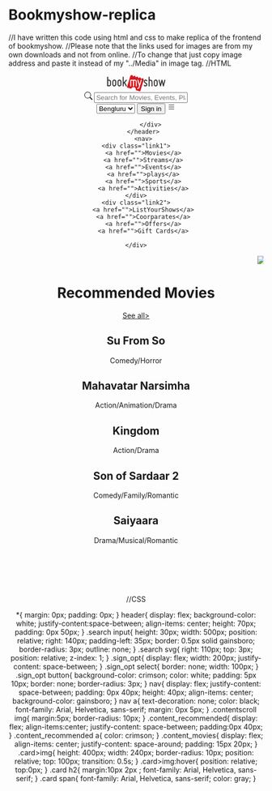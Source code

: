 # Bookmyshow-replica
//I have written this code using html and css to make replica of the frontend of bookmyshow. 
//Please note that the links used for images are from my own downloads and not from online.
//To change that just copy image address and paste it instead of my "../Media" in image tag.
//HTML

<!DOCTYPE html>
<html lang="en">
<head>
    <meta charset="UTF-8">
    <meta name="viewport" content="width=device-width, initial-scale=1.0">
    <title>Document</title>
    <link rel="stylesheet" href="bookmyshow.css">
</head>
<body>
    <div class="bms">
        <header>
            <div class="logo">
                <svg width="115" height="33.9" viewBox="0 0 115 33" fill="none" xmlns="http://www.w3.org/2000/svg"><g clip-path="url(#clip0_6398_17562)"><path d="M72.4622 9.6674L70.5729 6.44009L67.1867 8.05374L65.2974 4.82643L61.9112 6.44009L60.0219 3.21278L56.6357 4.82643L54.7464 1.59912L51.3602 3.21278L49.4709 0L46.0847 1.61366L38.9199 24.9317L47.6252 27.5921C48.2065 25.7167 49.965 24.3357 52.0287 24.3357C54.572 24.3357 56.6357 26.4 56.6357 28.9441C56.6357 28.9731 56.6357 29.0022 56.6357 29.0313C56.6502 29.4529 56.6066 29.8744 56.4758 30.2815L65.3265 32.9855L72.4622 9.6674Z" fill="#D71920"></path><path d="M46.3747 22.9982C45.9242 22.9109 45.6045 22.533 45.6045 22.0678V10.6559C45.6045 10.118 46.026 9.71094 46.5491 9.71094H54.7894C55.0074 9.71094 55.2254 9.72547 55.4288 9.76909C57.2019 10.0889 58.4953 11.6153 58.4953 13.418V22.0823C58.4953 22.344 58.3936 22.5766 58.2047 22.7656C58.0303 22.94 57.7832 23.0418 57.5361 23.0418C57.478 23.0418 57.4199 23.0418 57.3617 23.0272C56.9112 22.94 56.5915 22.562 56.5915 22.0968V13.4034C56.5915 12.5312 55.9666 11.7898 55.0946 11.6299C54.9928 11.6153 54.8911 11.6008 54.7894 11.6008H52.9873V22.0678C52.9873 22.3294 52.8856 22.562 52.6966 22.751C52.5222 22.9255 52.2752 23.0272 52.0281 23.0272C51.97 23.0272 51.9118 23.0272 51.8537 23.0127C51.4032 22.9255 51.0835 22.5475 51.0835 22.0823V11.6153H47.4793V22.0823C47.4793 22.344 47.3775 22.5766 47.1886 22.7656C47.0142 22.94 46.7671 23.0418 46.5201 23.0418C46.491 23.0127 46.4329 23.0127 46.3747 22.9982Z" fill="white"></path><path d="M60.0945 27.9846C59.6439 27.912 59.3242 27.5194 59.3242 27.0542C59.3242 26.7926 59.4259 26.56 59.6003 26.3855C59.7747 26.2111 60.0218 26.1093 60.2834 26.1093C61.0827 26.1093 61.7803 25.586 62.0128 24.83L62.9865 21.5591L59.7747 10.845C59.6149 10.3362 59.9055 9.7983 60.4142 9.65292C60.5595 9.60931 60.6903 9.60931 60.8357 9.63839C61.1844 9.69654 61.4751 9.94367 61.5914 10.278L63.9748 18.2736L66.3873 10.278C66.5035 9.82737 66.9831 9.53662 67.4918 9.62385L67.5645 9.63839C68.0731 9.7983 68.3638 10.3362 68.2039 10.845L64.9049 21.8498L63.8585 25.3679C63.5969 26.182 63.1319 26.8362 62.5215 27.2723C61.8675 27.752 61.0972 28.0137 60.2979 28.0137C60.2107 27.9992 60.1526 27.9846 60.0945 27.9846Z" fill="white"></path><path d="M0.799318 22.882C0.319727 22.7948 0 22.4023 0 21.908V4.87014C0 4.59393 0.101731 4.34679 0.290661 4.17234C0.479591 3.98335 0.726652 3.88159 0.988247 3.88159C1.04638 3.88159 1.10451 3.88159 1.16264 3.89613C1.64223 3.98335 1.97649 4.3904 1.97649 4.87014V9.7111H3.85126C4.06925 9.7111 4.30178 9.72564 4.51978 9.76925C6.36547 10.0891 7.70251 11.6882 7.70251 13.5635V19.0587C7.70251 21.1811 5.97308 22.9111 3.85126 22.9111H0.988247C0.930115 22.8966 0.85745 22.8966 0.799318 22.882ZM1.97649 20.9195H3.85126C4.8831 20.9195 5.72602 20.0763 5.72602 19.0441V13.5635C5.72602 12.6477 5.07203 11.8772 4.17098 11.7173C4.06925 11.7027 3.95299 11.6882 3.85126 11.6882H1.97649V20.9195Z" fill="#333333"></path><path d="M13.3996 22.9545C11.5685 22.6347 10.2314 21.0356 10.2314 19.1602V13.447C10.2314 12.4149 10.6238 11.4554 11.3505 10.7285C12.0771 10.0016 13.0363 9.60913 14.0682 9.60913C14.2862 9.60913 14.5187 9.62367 14.7367 9.66728C16.5824 9.9871 17.9194 11.5862 17.9194 13.4616V19.1748C17.9194 20.2069 17.5125 21.1664 16.7858 21.8933C16.0592 22.6201 15.1 23.0127 14.0682 23.0127C13.8502 23.0127 13.6176 22.9981 13.3996 22.9545ZM14.3879 11.6008C14.2862 11.5862 14.1699 11.5717 14.0682 11.5717C13.0218 11.5717 12.1934 12.4003 12.1934 13.447V19.1602C12.1934 20.0761 12.8329 20.8466 13.7339 21.0065C13.8356 21.021 13.9519 21.0356 14.0682 21.0356C15.1 21.0356 15.9429 20.1924 15.9429 19.1602V13.447C15.9429 12.5312 15.2889 11.7607 14.3879 11.6008Z" fill="#333333"></path><path d="M23.6164 22.9546C21.7853 22.6348 20.4482 21.0357 20.4482 19.1604V13.4472C20.4482 11.3247 22.1777 9.59473 24.2995 9.59473C24.5175 9.59473 24.75 9.60926 24.968 9.65288C26.8137 9.9727 28.1508 11.5718 28.1508 13.4472V19.1604C28.1508 20.1925 27.7438 21.152 27.0172 21.8789C26.2905 22.6057 25.3313 22.9983 24.2995 22.9983C24.067 23.0128 23.8344 22.9983 23.6164 22.9546ZM24.6192 11.6009C24.5175 11.5864 24.4012 11.5718 24.2995 11.5718C23.2531 11.5718 22.4247 12.4005 22.4247 13.4472V19.1604C22.4247 20.0762 23.0642 20.8467 23.9652 21.0066C24.067 21.0212 24.1832 21.0357 24.2995 21.0357C24.7936 21.0357 25.2587 20.8467 25.622 20.4978C25.9853 20.1489 26.1743 19.6692 26.1743 19.1749V13.4472C26.1743 12.5313 25.5203 11.7608 24.6192 11.6009Z" fill="#333333"></path><path d="M31.479 22.9983C30.9994 22.9111 30.6797 22.5186 30.6797 22.0243V4.87014C30.6797 4.59393 30.7814 4.34679 30.9703 4.17234C31.1593 3.98335 31.4063 3.88159 31.6679 3.88159C31.7261 3.88159 31.7842 3.88159 31.8423 3.89613C32.3219 3.98335 32.6562 4.3904 32.6562 4.87014V15.0318L37.205 9.94371C37.4376 9.69657 37.7718 9.58027 38.1206 9.63842C38.3095 9.6675 38.4694 9.75472 38.6147 9.87102C39.0217 10.249 39.0507 10.8596 38.6874 11.2666L35.2576 15.09L38.8182 21.5882C38.949 21.8063 38.9781 22.0679 38.9054 22.3151C38.8327 22.5622 38.6583 22.7803 38.4258 22.8966C38.2369 23.0129 38.0043 23.042 37.7718 23.0129C37.4812 22.9547 37.2196 22.7948 37.0888 22.5477L33.8915 16.6746L32.6707 18.012V22.0534C32.6707 22.3151 32.569 22.5768 32.3801 22.7657C32.1911 22.9547 31.9441 23.042 31.6825 23.042C31.5953 23.0129 31.5371 23.0129 31.479 22.9983Z" fill="#333333"></path><path d="M75.0491 22.9836C73.9446 22.7946 73.0435 22.155 72.4767 21.1809C72.3459 20.9629 72.3168 20.6867 72.3895 20.425C72.4622 20.1633 72.622 19.9598 72.84 19.829C73.029 19.7127 73.276 19.6836 73.5086 19.7127C73.7992 19.7708 74.0608 19.9307 74.1916 20.1924C74.4532 20.6285 74.8601 20.9193 75.3688 21.0065C75.921 21.0937 76.4152 20.9483 76.8366 20.5849C77.2145 20.236 77.4179 19.7272 77.3598 19.2329C77.3307 18.7096 77.0837 18.2589 76.6477 17.9536L73.9881 16.0638C73.1162 15.4532 72.5639 14.4792 72.4767 13.3889C72.4186 12.284 72.84 11.2373 73.6394 10.5395C74.4241 9.81267 75.4996 9.47831 76.575 9.62368C77.6941 9.82721 78.6097 10.4523 79.1328 11.3827C79.2636 11.6008 79.2927 11.877 79.22 12.1241C79.1474 12.3858 78.9875 12.6039 78.7695 12.7202C78.5806 12.8365 78.3335 12.8655 78.1155 12.8365C77.8249 12.7783 77.5633 12.6184 77.4325 12.3567C77.2145 11.9642 76.793 11.688 76.3134 11.6008C75.8048 11.5135 75.3397 11.6589 74.9764 11.9933C74.6421 12.3131 74.4532 12.7783 74.4823 13.258C74.5113 13.7232 74.7729 14.1739 75.1653 14.4501L77.8249 16.3109C78.7405 16.9651 79.3072 17.9827 79.3654 19.1021C79.4526 20.2215 79.0166 21.2827 78.1737 22.0387C77.3744 22.7946 76.2698 23.129 75.1508 22.9836H75.0491Z" fill="#333333"></path><path d="M82.6928 23.0127C82.2132 22.9255 81.8789 22.5185 81.8789 22.0387V4.88454C81.8789 4.62287 81.9806 4.36119 82.1696 4.17221C82.3585 3.99776 82.6056 3.896 82.8672 3.896C82.9253 3.896 82.9979 3.896 83.0561 3.91053C83.5357 3.99776 83.8554 4.39027 83.8554 4.88454V9.72551H85.7302C85.9627 9.72551 86.1807 9.74005 86.4132 9.78366C88.2444 10.1035 89.5814 11.7026 89.5814 13.5779V22.0387C89.5814 22.5912 89.1454 23.0273 88.5932 23.0273C88.535 23.0273 88.4769 23.0273 88.4188 23.0127C87.9392 22.9255 87.6049 22.5185 87.6049 22.0387V13.5779C87.6049 12.6621 86.9655 11.8916 86.0644 11.7317C85.9627 11.7171 85.8464 11.7026 85.7302 11.7026H83.8554V22.0387C83.8554 22.5912 83.4194 23.0273 82.8672 23.0273C82.809 23.0273 82.7509 23.0273 82.6928 23.0127Z" fill="#333333"></path><path d="M95.2639 22.969C93.4327 22.6492 92.0957 21.0501 92.0957 19.1748V13.4616C92.0957 11.3391 93.8251 9.60913 95.9469 9.60913C96.1649 9.60913 96.3975 9.62367 96.6155 9.66728C98.4612 9.9871 99.7982 11.5862 99.7982 13.4616V19.1893C99.7982 20.2215 99.3913 21.1809 98.6646 21.9078C97.938 22.6347 96.9788 23.0272 95.9469 23.0272C95.7144 23.0272 95.4819 23.0127 95.2639 22.969ZM96.2667 11.6153C96.1649 11.6008 96.0487 11.5862 95.9469 11.5862C95.4383 11.5862 94.9732 11.7752 94.6244 12.1386C94.2756 12.4875 94.0722 12.9673 94.0722 13.4616V19.1893C94.0722 20.1052 94.7116 20.8757 95.6127 21.0356C95.729 21.0501 95.8307 21.0646 95.9469 21.0646C96.4411 21.0646 96.9061 20.8757 97.2694 20.5268C97.6328 20.1779 97.8217 19.6981 97.8217 19.2038V13.4616C97.8072 12.5457 97.1532 11.7752 96.2667 11.6153Z" fill="#333333"></path><path d="M114.971 10.8303C115.029 10.5832 115 10.3215 114.869 10.1035C114.738 9.88541 114.506 9.7255 114.229 9.65281C114.171 9.63827 114.113 9.63827 114.055 9.63827C113.604 9.63827 113.212 9.94356 113.096 10.3797C113.081 10.4233 112.02 14.7118 111.192 17.9682L111.177 18.0409L111.163 17.9682C110.349 14.7118 109.274 10.4233 109.259 10.3797C109.172 10.0017 108.881 9.71096 108.503 9.65281C108.445 9.63827 108.387 9.63827 108.329 9.63827C107.893 9.63827 107.515 9.94356 107.384 10.3797C107.37 10.4233 106.309 14.7118 105.48 17.9682L105.466 18.0409L105.451 17.9682C104.638 14.7118 103.562 10.4233 103.548 10.3797C103.46 10.0017 103.155 9.7255 102.777 9.65281C102.647 9.62374 102.516 9.63827 102.385 9.66735C101.862 9.79819 101.542 10.3215 101.673 10.8303L104.536 22.2713C104.638 22.6493 104.943 22.9255 105.306 22.9982C105.35 23.0127 105.408 23.0127 105.466 23.0127C105.931 23.0127 106.309 22.722 106.396 22.2713C106.411 22.2277 107.486 17.9392 108.3 14.6682L108.314 14.5955L108.329 14.6682C109.172 17.9537 110.233 22.2713 110.233 22.2713C110.349 22.6493 110.64 22.9255 111.003 22.9982C111.061 23.0127 111.105 23.0127 111.163 23.0127C111.628 23.0127 112.006 22.7074 112.093 22.2713L114.971 10.8303Z" fill="#333333"></path></g><defs><clipPath id="clip0_6398_17562"><rect width="115" height="33" fill="white"></rect></clipPath></defs></svg>
            </div>
            <div class="search">
                <svg xmlns="http://www.w3.org/2000/svg" width="16" height="16" fill="currentColor" class="bi bi-search" viewBox="0 0 16 16">
  <path d="M11.742 10.344a6.5 6.5 0 1 0-1.397 1.398h-.001q.044.06.098.115l3.85 3.85a1 1 0 0 0 1.415-1.414l-3.85-3.85a1 1 0 0 0-.115-.1zM12 6.5a5.5 5.5 0 1 1-11 0 5.5 5.5 0 0 1 11 0"/>
</svg>
<input placeholder="Search for Movies, Events, Plays, Sports and Activities" type="text">
            </div>
            <div class="sign_opt">
                <select name="" id="">
                    <option value="text">Bengluru</option>
                    <option value="text">Chennai</option>
                    <option value="text">Mysore</option>
                    <option value="text">Kerala</option>
                </select>
                <button>Sign in</button>
                <svg xmlns="http://www.w3.org/2000/svg" width="16" height="16" fill="currentColor" class="bi bi-list" viewBox="0 0 16 16">
  <path fill-rule="evenodd" d="M2.5 12a.5.5 0 0 1 .5-.5h10a.5.5 0 0 1 0 1H3a.5.5 0 0 1-.5-.5m0-4a.5.5 0 0 1 .5-.5h10a.5.5 0 0 1 0 1H3a.5.5 0 0 1-.5-.5m0-4a.5.5 0 0 1 .5-.5h10a.5.5 0 0 1 0 1H3a.5.5 0 0 1-.5-.5"/>
</svg>

            </div>
        </header>
        <nav>
    <div class="link1">
        <a href="">Movies</a>
        <a href="">Streams</a>
        <a href="">Events</a>
        <a href="">plays</a>
        <a href="">Sports</a>
        <a href="">Activities</a>
    </div>
    <div class="link2">
        <a href="">ListYourShows</a>
        <a href="">Coorparates</a>
        <a href="">Offers</a>
        <a href="">Gift Cards</a>

    </div>
</nav>
<div class="contentscroll">
    <marquee scrollamount="20" behavior="" direction=""><img id="js-promotion-banner" loading="lazy" onclick="handleBannerClick(event)" src="https://assets-in-gm.bmscdn.com/promotions/cms/creatives/1753181028757_22julchithra45web.jpg" alt="promotion-banner"><img id="js-promotion-banner" loading="lazy" onclick="handleBannerClick(event)" src="https://assets-in-gm.bmscdn.com/promotions/cms/creatives/1744877848242_revplaycard1240x300.jpg" alt="promotion-banner"><img id="js-promotion-banner" loading="lazy" onclick="handleBannerClick(event)" src="https://assets-in-gm.bmscdn.com/promotions/cms/creatives/1751268402268_weblawofkarmadecodedjayarowtalkbengaluru.jpg" alt="promotion-banner"></marquee>
</div>
<div class="content_recommended">
    <h1>Recommended Movies</h1>
    <a href="">See all></a>
</div>
<div class="content_movies">
    <div class="card">
        <img src="../Media/sufromso.avif" alt="">
        <h2>Su From So</h2>
        <span>Comedy/Horror</span>
    </div>
    <div class="card">
        <img src="../Media/narsimha.avif" alt="">
        <h2>Mahavatar Narsimha</h2>
        <span>Action/Animation/Drama</span>
    </div> 
    <div class="card">
        <img src="../Media/kingdom.avif" alt="">
        <h2>Kingdom</h2>
        <span>Action/Drama</span>
    </div>
    <div class="card">
        <img src="../Media/sonofsardar.avif" alt="">
        <h2>Son of Sardaar 2</h2>
        <span>Comedy/Family/Romantic</span>
    </div>
    <div class="card">
        <img src="../Media/saiyaara.avif" alt="">
        <h2>Saiyaara</h2>
        <span>Drama/Musical/Romantic</span>
    </div>
</div>
    </div><br><br><br><br><br>
</body>
</html>


//CSS

*{
    margin: 0px;
    padding: 0px;
}
header{
    display: flex;
    background-color: white;
    justify-content:space-between;
    align-items: center;
    height: 70px;
    padding: 0px 50px;
}
.search input{
    height: 30px;
    width: 500px;
    position: relative;
    right: 140px;
    padding-left: 35px;
    border: 0.5px solid gainsboro;
    border-radius: 3px;
    outline: none;
}
.search svg{
    right: 110px;
    top: 3px;
    position: relative;
    z-index: 1;
}
.sign_opt{
    display: flex;
    width: 200px;
    justify-content: space-between;
}
.sign_opt select{
    border: none;
    width: 100px;
}
.sign_opt button{
    background-color: crimson;
    color: white;
    padding: 5px 10px;
    border: none;
    border-radius: 3px;
}
nav{
    display: flex;
    justify-content: space-between;
    padding: 0px 40px;
    height: 40px;
    align-items: center;
    background-color: gainsboro;
}
nav a{
    text-decoration: none;
    color: black;
    font-family: Arial, Helvetica, sans-serif;
    margin: 0px 5px;
}
.contentscroll img{
    margin:5px;
    border-radius: 10px;
}
.content_recommended{
    display: flex;
    align-items:center;
    justify-content: space-between;
    padding:0px 40px;
}
.content_recommended a{
    color: crimson;
}
.content_movies{
    display: flex;
    align-items: center;
    justify-content: space-around;
    padding: 15px 20px;
}
.card>img{
    height: 400px;
    width: 240px;
    border-radius: 10px;
    position: relative;
    top: 100px;
    transition: 0.5s;
}
.card>img:hover{
    position: relative;
    top:0px;
}
.card h2{
    margin:10px 2px ;
    font-family: Arial, Helvetica, sans-serif;
}
.card span{
    font-family: Arial, Helvetica, sans-serif;
    color: gray;
}
